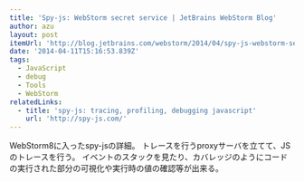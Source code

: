 ```yaml
---
title: 'Spy-js: WebStorm secret service | JetBrains WebStorm Blog'
author: azu
layout: post
itemUrl: 'http://blog.jetbrains.com/webstorm/2014/04/spy-js-webstorm-secret-service/'
date: '2014-04-11T15:16:53.839Z'
tags:
  - JavaScript
  - debug
  - Tools
  - WebStorm
relatedLinks:
  - title: 'spy-js: tracing, profiling, debugging javascript'
    url: 'http://spy-js.com/'
---
```

WebStorm8に入ったspy-jsの詳細。
トレースを行うproxyサーバを立てて、JSのトレースを行う。
イベントのスタックを見たり、カバレッジのようにコードの実行された部分の可視化や実行時の値の確認等が出来る。
